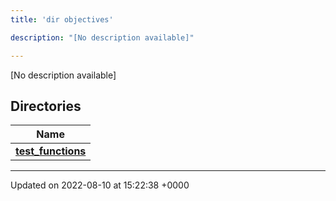 ```yaml
---
title: 'dir objectives'

description: "[No description available]"

---
```







[No description available]

## Directories

| Name           |
| -------------- |
| **[test_functions](/documentation/code/gambit_2.2/files/dir_6612f8e8ba8b632b4cbae0c0d5ded04b/#dir-test-functions)**  |






-------------------------------

Updated on 2022-08-10 at 15:22:38 +0000
